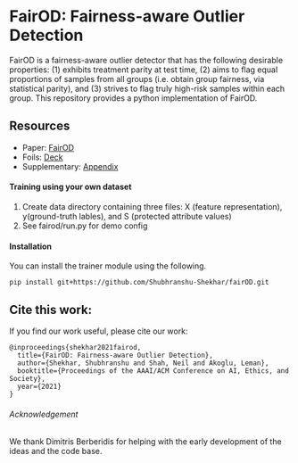 # FairOD: Fairness-aware Outlier Detection

FairOD is a fairness-aware outlier detector that has the following desirable properties: (1) exhibits treatment parity at test time, (2) aims to flag equal proportions of samples from all groups (i.e. obtain group fairness, via statistical parity), and (3) strives to flag truly high-risk samples within each group. This repository provides a python implementation of FairOD.

## Resources
* Paper: [FairOD](paper/fairOD-aies-21.pdf)
* Foils: [Deck](slides/fairod-slides.pdf)
* Supplementary: [Appendix](appendix/appendix.pdf)


#### Training using your own dataset
1. Create data directory containing three files: X (feature representation), y(ground-truth lables), and S (protected attribute values)
2. See fairod/run.py for demo config 


#### Installation
You can install the trainer module using the following.
```
pip install git+https://github.com/Shubhranshu-Shekhar/fairOD.git
``` 


## Cite this work:
If you find our work useful, please cite our work:

```
@inproceedings{shekhar2021fairod,
  title={FairOD: Fairness-aware Outlier Detection},
  author={Shekhar, Shubhranshu and Shah, Neil and Akoglu, Leman},
  booktitle={Proceedings of the AAAI/ACM Conference on AI, Ethics, and Society},
  year={2021}
}
```

###### Acknowledgement
We thank Dimitris Berberidis for helping with the early development
of the ideas and the code base.
